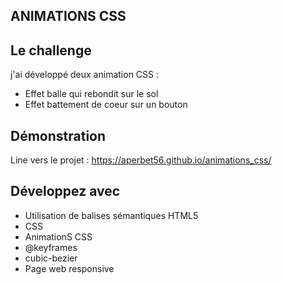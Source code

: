 ## ANIMATIONS CSS

## Le challenge

j'ai développé deux animation CSS :

- Effet balle qui rebondit sur le sol
- Effet battement de coeur sur un bouton

## Démonstration

Line vers le projet : https://aperbet56.github.io/animations_css/

## Développez avec

- Utilisation de balises sémantiques HTML5
- CSS
- AnimationS CSS
- @keyframes
- cubic-bezier
- Page web responsive
